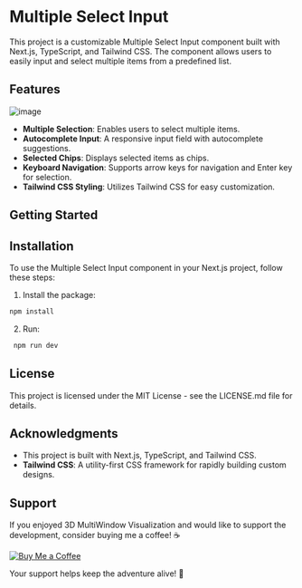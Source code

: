 # Multiple Select Input

This project is a customizable Multiple Select Input component built with Next.js, TypeScript, and Tailwind CSS. The component allows users to easily input and select multiple items from a predefined list.

## Features

![image](https://github.com/eartheagle97/Multiple-Select-Input/assets/94154957/139f8eae-f8ea-4f30-aead-65a395998f3e)

- **Multiple Selection**: Enables users to select multiple items.
- **Autocomplete Input**: A responsive input field with autocomplete suggestions.
- **Selected Chips**: Displays selected items as chips.
- **Keyboard Navigation**: Supports arrow keys for navigation and Enter key for selection.
- **Tailwind CSS Styling**: Utilizes Tailwind CSS for easy customization.

## Getting Started

## Installation

To use the Multiple Select Input component in your Next.js project, follow these steps:

1. Install the package:

  ```bash
  npm install
  ```
 
2. Run:

  ```bash
   npm run dev
  ```
## License

This project is licensed under the MIT License - see the LICENSE.md file for details.

## Acknowledgments

- This project is built with Next.js, TypeScript, and Tailwind CSS.
- **Tailwind CSS**: A utility-first CSS framework for rapidly building custom designs.

## Support

If you enjoyed 3D MultiWindow Visualization and would like to support the development, consider buying me a coffee! ☕️

[![Buy Me a Coffee](https://camo.githubusercontent.com/12f516d86d600c89a6abd2326256045c27325ad7c8532c0d36772965a4923be0/68747470733a2f2f7777772e6275796d6561636f666665652e636f6d2f6173736574732f696d672f637573746f6d5f696d616765732f6f72616e67655f696d672e706e67)](https://www.buymeacoffee.com/kairavpateu)

Your support helps keep the adventure alive! 🚀
